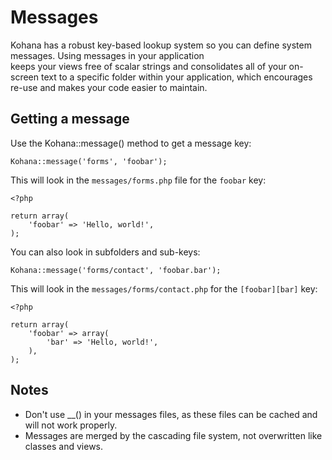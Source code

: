 # Messages

Kohana has a robust key-based lookup system so you can define system messages. Using messages in your application  
keeps your views free of scalar strings and consolidates all of your on-screen text to a specific folder within your 
application, which encourages re-use and makes your code easier to maintain.

## Getting a message

Use the Kohana::message() method to get a message key:

	Kohana::message('forms', 'foobar');

This will look in the `messages/forms.php` file for the `foobar` key:

	<?php
	
	return array(
		'foobar' => 'Hello, world!',
	);

You can also look in subfolders and sub-keys:

	Kohana::message('forms/contact', 'foobar.bar');

This will look in the `messages/forms/contact.php` for the `[foobar][bar]` key:

	<?php
	
	return array(
		'foobar' => array(
			'bar' => 'Hello, world!',
		),
	);

## Notes

 * Don't use __() in your messages files, as these files can be cached and will not work properly.
 * Messages are merged by the cascading file system, not overwritten like classes and views.

